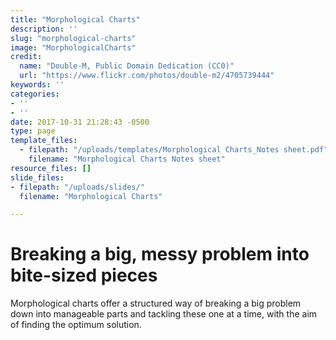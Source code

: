 ```yaml
---
title: "Morphological Charts"
description: ''
slug: "morphological-charts"
image: "MorphologicalCharts"
credit:
  name: "Double-M, Public Domain Dedication (CC0)"
  url: "https://www.flickr.com/photos/double-m2/4705739444"
keywords: ''
categories:
- ''
- ''
date: 2017-10-31 21:28:43 -0500
type: page
template_files:
  - filepath: "/uploads/templates/Morphological Charts_Notes sheet.pdf"
    filename: "Morphological Charts Notes sheet"
resource_files: []
slide_files:
- filepath: "/uploads/slides/"
  filename: "Morphological Charts"

---
```

# Breaking a big, messy problem into bite-sized pieces

Morphological charts offer a structured way of breaking a big problem down into manageable parts and tackling these one at a time, with the aim of finding the optimum solution.
